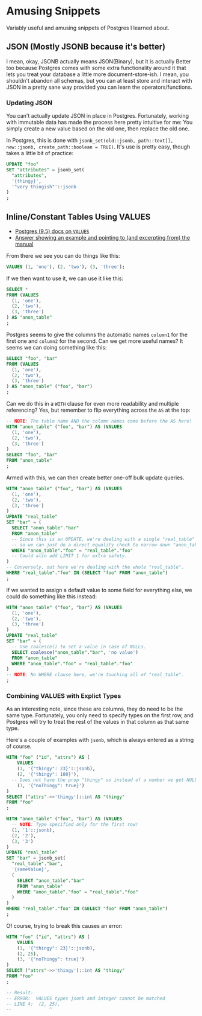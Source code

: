 Amusing Snippets
================

Variably useful and amusing snippets of Postgres I learned about.



## JSON (Mostly JSONB because it's better)

I mean, okay, JSONB actually means JSON(Binary), but it is actually Better too because Postgres comes with some extra functionality around it that lets you treat your database a little more document-store-ish.  I mean, you shouldn't abandon all schemas, but you can at least store and interact with JSON in a pretty sane way provided you can learn the operators/functions.


### Updating JSON

You can't actually update JSON in place in Postgres.  Fortunately, working with immutable data has made the process here pretty intuitive for me: You simply create a new value based on the old one, then replace the old one.

In Postgres, this is done with `jsonb_set(old::jsonb, path::text[], new::jsonb, create_path::boolean = TRUE)`.  It's use is pretty easy, though takes a little bit of practice:

```sql
UPDATE "foo"
SET "attributes" = jsonb_set(
  "attributes",
  '{thingy}',
  '"very thingish"'::jsonb
)
;
```



## Inline/Constant Tables Using VALUES

- [Postgres (9.5) docs on `VALUES`](https://www.postgresql.org/docs/9.5/static/queries-values.html)
- [Answer showing an example and pointing to (and excerpting from) the manual](https://stackoverflow.com/a/17533194/4084010)

From there we see you can do things like this:

```sql
VALUES (1, 'one'), (2, 'two'), (3, 'three');
```

If we then want to use it, we can use it like this:

```sql
SELECT *
FROM (VALUES
  (1, 'one'),
  (2, 'two'),
  (3, 'three')
) AS "anon_table"
;
```

Postgres seems to give the columns the automatic names `column1` for the first one and `column2` for the second.  Can we get more useful names?  It seems we can doing something like this:

```sql
SELECT "foo", "bar"
FROM (VALUES
  (1, 'one'),
  (2, 'two'),
  (3, 'three')
) AS "anon_table" ("foo", "bar")
;
```

Can we do this in a `WITH` clause for even more readability and multiple referencing?  Yes, but remember to flip everything across the `AS` at the top:

```sql
-- NOTE: The table name AND the column names come before the AS here!
WITH "anon_table" ("foo", "bar") AS (VALUES
  (1, 'one'),
  (2, 'two'),
  (3, 'three')
)
SELECT "foo", "bar"
FROM "anon_table"
;
```

Armed with this, we can then create better one-off bulk update queries.

```sql
WITH "anon_table" ("foo", "bar") AS (VALUES
  (1, 'one'),
  (2, 'two'),
  (3, 'three')
)
UPDATE "real_table"
SET "bar" = (
  SELECT "anon_table"."bar"
  FROM "anon_table"
  -- Since this is an UPDATE, we're dealing with a single "real_table" row at a time,
  -- so we can just do a direct equality check to narrow down "anon_table"
  WHERE "anon_table"."foo" = "real_table"."foo"
  -- Could also add LIMIT 1 for extra safety.
)
-- Conversely, out here we're dealing with the whole "real_table".
WHERE "real_table"."foo" IN (SELECT "foo" FROM "anon_table")
;
```

If we wanted to assign a default value to some field for everything else, we could do something like this instead:

```sql
WITH "anon_table" ("foo", "bar") AS (VALUES
  (1, 'one'),
  (2, 'two'),
  (3, 'three')
)
UPDATE "real_table"
SET "bar" = (
  -- Use coalesce() to set a value in case of NULLs.
  SELECT coalesce("anon_table"."bar", 'no value')
  FROM "anon_table"
  WHERE "anon_table"."foo" = "real_table"."foo"
)
-- NOTE: No WHERE clause here, we're touching all of "real_table".
;
```


### Combining VALUES with Explict Types

As an interesting note, since these are columns, they do need to be the same type.  Fortunately, you only need to specify types on the first row, and Postgres will try to treat the rest of the values in that column as that same type.

Here's a couple of examples with `jsonb`, which is always entered as a string of course.

```sql
WITH "foo" ("id", "attrs") AS (
	VALUES
	(1, '{"thingy": 23}'::jsonb),
	(2, '{"thingy": 100}'),
  -- Does not have the prop "thingy" so instead of a number we get NULL.
	(3, '{"noThingy": true}')
)
SELECT ("attrs"->>'thingy')::int AS "thingy"
FROM "foo"
;

WITH "anon_table" ("foo", "bar") AS (VALUES
  -- NOTE: Type specified only for the first row!
  (1, '1'::jsonb),
  (2, '2'),
  (3, '3')
)
UPDATE "real_table"
SET "bar" = jsonb_set(
  "real_table"."bar",
  '{sameValue}',
  (
    SELECT "anon_table"."bar"
    FROM "anon_table"
    WHERE "anon_table"."foo" = "real_table"."foo"
  )
)
WHERE "real_table"."foo" IN (SELECT "foo" FROM "anon_table")
;
```

Of course, trying to break this causes an error:

```sql
WITH "foo" ("id", "attrs") AS (
	VALUES
	(1, '{"thingy": 23}'::jsonb),
	(2, 25),
	(3, '{"noThingy": true}')
)
SELECT ("attrs"->>'thingy')::int AS "thingy"
FROM "foo"
;

-- Result:
-- ERROR:  VALUES types jsonb and integer cannot be matched
-- LINE 4:  (2, 25),
--              ^
```
